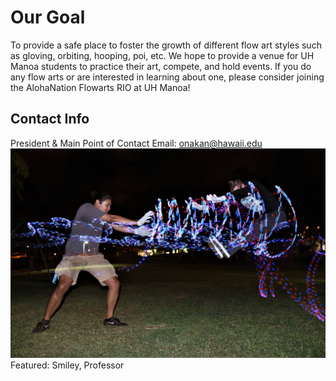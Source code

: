 # Our Goal
To provide a safe place to foster the growth of different flow art styles such as gloving, orbiting, hooping, poi, etc.  We hope to provide a venue for UH Manoa students to practice their art, compete, and hold events.  If you do any flow arts or are interested in learning about one, please consider joining the AlohaNation Flowarts RIO at UH Manoa!

## Contact Info
President & Main Point of Contact Email: onakan@hawaii.edu
<img class="ui right floated rounded image" src="chetxprof.jpg" width="700">
                                              Featured: Smiley, Professor


